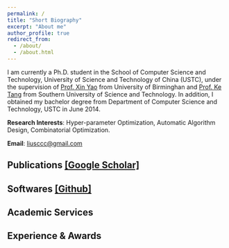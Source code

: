 ```yaml
---
permalink: /
title: "Short Biography"
excerpt: "About me"
author_profile: true
redirect_from: 
  - /about/
  - /about.html
---
```


I am currently a Ph.D. student in the School of Computer Science and Technology, University of Science and Technology of China (USTC), under the supervision of [Prof. Xin Yao](https://www.cs.bham.ac.uk/~xin/) from University of Birminghan and [Prof. Ke Tang](http://faculty.sustech.edu.cn/tangk3/en/) from Southern University of Science and Technology. In addition, I obtained my bachelor degree from Department of Computer Science and Technology, USTC in June 2014.

**Research Interests**: Hyper-parameter Optimization, Automatic Algorithm Design, Combinatorial Optimization.

**Email**: liusccc@gmail.com

## Publications [[Google Scholar]](https://scholar.google.com/citations?user=tV0nV3oAAAAJ&hl=en)

## Softwares [[Github]](https://github.com/senshineL)

## Academic Services

## Experience & Awards
